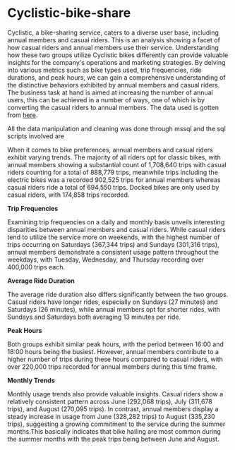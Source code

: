 # Cyclistic-bike-share
Cyclistic, a bike-sharing service, caters to a diverse user base, including annual members and casual riders. This is an analysis showing a facet of how casual riders and annual members use their service. 
Understanding how these two groups utilize Cyclistic bikes differently can provide valuable insights for the company's operations and marketing strategies. By delving into various metrics such as bike types used, trip frequencies, ride durations, and peak hours, we can gain a comprehensive understanding of the distinctive behaviors exhibited by annual members and casual riders.
The business task at hand is aimed at increasing the number of annual users, this can be achieved in a number of ways, one of which is by converting the casual riders to annual members.
The data used is gotten from [here](https://divvy-tripdata.s3.amazonaws.com/index.html).

All the data manipulation and cleaning was done through mssql and the sql scripts involved are


When it comes to bike preferences, annual members and casual riders exhibit varying trends. The majority of all riders opt for classic bikes, with annual members showing a substantial count of 1,708,640 trips with casual riders counting for a total of 888,779 trips, meanwhile trips including the electric bikes was a recorded 902,525 trips for annual members whereas casual riders ride a total of 694,550 trips. Docked bikes are only used by casual riders, with 174,858 trips recorded.

**Trip Frequencies**

Examining trip frequencies on a daily and monthly basis unveils interesting disparities between annual members and casual riders. While casual riders tend to utilize the service more on weekends, with the highest number of trips occurring on Saturdays (367,344 trips) and Sundays (301,316 trips), annual members demonstrate a consistent usage pattern throughout the weekdays, with Tuesday, Wednesday, and Thursday recording over 400,000 trips each.

**Average Ride Duration**

The average ride duration also differs significantly between the two groups. Casual riders have longer rides, especially on Sundays (27 minutes) and Saturdays (26 minutes), while annual members opt for shorter rides, with Sundays and Saturdays both averaging 13 minutes per ride.

**Peak Hours**

Both groups exhibit similar peak hours, with the period between 16:00 and 18:00 hours being the busiest. However, annual members contribute to a higher number of trips during these hours compared to casual riders, with over 220,000 trips recorded for annual members during this time frame.

**Monthly Trends**

Monthly usage trends also provide valuable insights. Casual riders show a relatively consistent pattern across June (292,068 trips), July (311,678 trips), and August (270,095 trips). In contrast, annual members display a steady increase in usage from June (328,282 trips) to August (335,230 trips), suggesting a growing commitment to the service during the summer months.This basically indicates that bike hailing are most common during the summer months with the peak trips being between June and August.
